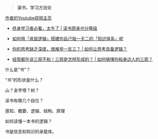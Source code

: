 > **读书，学习方法论**

[作者的Youtube视频主页](https://www.youtube.com/@%E7%A8%8B%E9%A9%BF-i5j/videos)
- [终身学习者必看，太牛了 | 读书原来也分等级](https://www.youtube.com/watch?v=JOIkVIPzeK0)

- [如何用「底层逻辑」搭建你自己独一无二的「知识体系」呢](https://www.youtube.com/watch?v=tGBt3RNyTHo)

- [你的思考缺乏深度，很难举一反三？ | 如何让思考具备逻辑？](https://www.youtube.com/watch?v=yEwdpLSRrP8)

- [经常都在说三观不和！三观是怎样形成的？ | 如何搞懂你和身边人的三观？](https://www.youtube.com/watch?v=95A1nhRrYs0)



什么是"书”？

"书”的形状是什么？

山？金字塔？树？

读书有哪几个段位？

感知、概要、逻辑、结构、原理

如何读懂一本书的逻辑？

书是信息和知识的承载体。